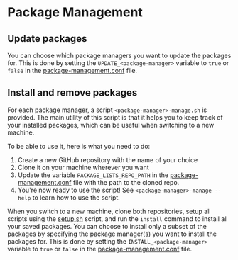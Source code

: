 # Package Management

## Update packages

You can choose which package managers you want to update the packages for. This is done by setting the `UPDATE_<package-manager>` variable to `true` or `false` in the [package-management.conf](package-management.conf) file.

## Install and remove packages

For each package manager, a script `<package-manager>-manage.sh` is provided. The main utility of this script is that it helps you to keep track of your installed packages, which can be useful when switching to a new machine.

To be able to use it, here is what you need to do:

1. Create a new GitHub repository with the name of your choice
2. Clone it on your machine wherever you want
3. Update the variable `PACKAGE_LISTS_REPO_PATH` in the [package-management.conf](package-management.conf) file with the path to the cloned repo.
4. You're now ready to use the script! See `<package-manager>-manage --help` to learn how to use the script.

When you switch to a new machine, clone both repositories, setup all scripts using the [setup.sh](../../setup.sh) script, and run the `install` command to install all your saved packages. You can choose to install only a subset of the packages by specifying the package manager(s) you want to install the packages for. This is done by setting the `INSTALL_<package-manager>` variable to `true` or `false` in the [package-management.conf](package-management.conf) file.
